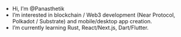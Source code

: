 - Hi, I’m @Panasthetik
- I’m interested in blockchain / Web3 development (Near Protocol, Polkadot / Substrate) and mobile/desktop app creation.
- I’m currently learning Rust, React/Next.js, Dart/Flutter. 

<!---
Panasthetik/Panasthetik is a ✨ special ✨ repository because its `README.md` (this file) appears on your GitHub profile.
You can click the Preview link to take a look at your changes.
--->
